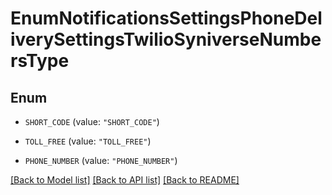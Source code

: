 # EnumNotificationsSettingsPhoneDeliverySettingsTwilioSyniverseNumbersType

## Enum


* `SHORT_CODE` (value: `"SHORT_CODE"`)

* `TOLL_FREE` (value: `"TOLL_FREE"`)

* `PHONE_NUMBER` (value: `"PHONE_NUMBER"`)


[[Back to Model list]](../README.md#documentation-for-models) [[Back to API list]](../README.md#documentation-for-api-endpoints) [[Back to README]](../README.md)


